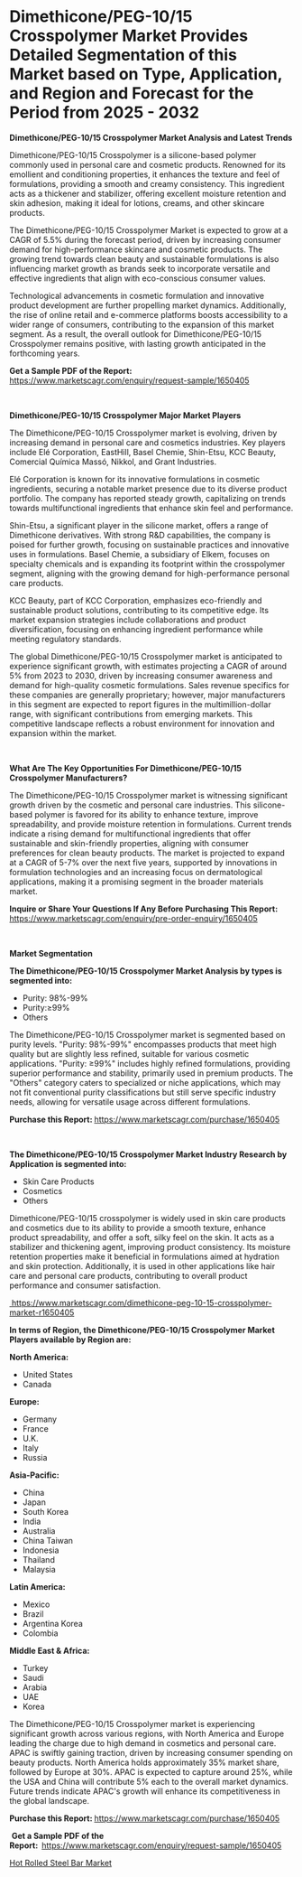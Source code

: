 <p><h1>Dimethicone/PEG-10/15 Crosspolymer Market Provides Detailed Segmentation of this Market based on Type, Application, and Region and Forecast for the Period from 2025 - 2032</h1></p><p><strong>Dimethicone/PEG-10/15 Crosspolymer Market Analysis and Latest Trends</strong></p>
<p><p>Dimethicone/PEG-10/15 Crosspolymer is a silicone-based polymer commonly used in personal care and cosmetic products. Renowned for its emollient and conditioning properties, it enhances the texture and feel of formulations, providing a smooth and creamy consistency. This ingredient acts as a thickener and stabilizer, offering excellent moisture retention and skin adhesion, making it ideal for lotions, creams, and other skincare products.</p><p>The Dimethicone/PEG-10/15 Crosspolymer Market is expected to grow at a CAGR of 5.5% during the forecast period, driven by increasing consumer demand for high-performance skincare and cosmetic products. The growing trend towards clean beauty and sustainable formulations is also influencing market growth as brands seek to incorporate versatile and effective ingredients that align with eco-conscious consumer values. </p><p>Technological advancements in cosmetic formulation and innovative product development are further propelling market dynamics. Additionally, the rise of online retail and e-commerce platforms boosts accessibility to a wider range of consumers, contributing to the expansion of this market segment. As a result, the overall outlook for Dimethicone/PEG-10/15 Crosspolymer remains positive, with lasting growth anticipated in the forthcoming years.</p></p>
<p><strong>Get a Sample PDF of the Report:&nbsp;</strong> <a href="https://www.marketscagr.com/enquiry/request-sample/1650405?utm_campaign=2723&utm_medium=2&utm_source=Github&utm_content=ia&utm_term=23032025&utm_id=dimethiconepeg-1015-crosspolymer">https://www.marketscagr.com/enquiry/request-sample/1650405</a></p>
<p>&nbsp;</p>
<p><strong>Dimethicone/PEG-10/15 Crosspolymer Major Market Players</strong></p>
<p><p>The Dimethicone/PEG-10/15 Crosspolymer market is evolving, driven by increasing demand in personal care and cosmetics industries. Key players include Elé Corporation, EastHill, Basel Chemie, Shin-Etsu, KCC Beauty, Comercial Química Massó, Nikkol, and Grant Industries. </p><p>Elé Corporation is known for its innovative formulations in cosmetic ingredients, securing a notable market presence due to its diverse product portfolio. The company has reported steady growth, capitalizing on trends towards multifunctional ingredients that enhance skin feel and performance. </p><p>Shin-Etsu, a significant player in the silicone market, offers a range of Dimethicone derivatives. With strong R&D capabilities, the company is poised for further growth, focusing on sustainable practices and innovative uses in formulations. Basel Chemie, a subsidiary of Elkem, focuses on specialty chemicals and is expanding its footprint within the crosspolymer segment, aligning with the growing demand for high-performance personal care products.</p><p>KCC Beauty, part of KCC Corporation, emphasizes eco-friendly and sustainable product solutions, contributing to its competitive edge. Its market expansion strategies include collaborations and product diversification, focusing on enhancing ingredient performance while meeting regulatory standards.</p><p>The global Dimethicone/PEG-10/15 Crosspolymer market is anticipated to experience significant growth, with estimates projecting a CAGR of around 5% from 2023 to 2030, driven by increasing consumer awareness and demand for high-quality cosmetic formulations. Sales revenue specifics for these companies are generally proprietary; however, major manufacturers in this segment are expected to report figures in the multimillion-dollar range, with significant contributions from emerging markets. This competitive landscape reflects a robust environment for innovation and expansion within the market.</p></p>
<p>&nbsp;</p>
<p><strong>What Are The Key Opportunities For Dimethicone/PEG-10/15 Crosspolymer Manufacturers?</strong></p>
<p><p>The Dimethicone/PEG-10/15 Crosspolymer market is witnessing significant growth driven by the cosmetic and personal care industries. This silicone-based polymer is favored for its ability to enhance texture, improve spreadability, and provide moisture retention in formulations. Current trends indicate a rising demand for multifunctional ingredients that offer sustainable and skin-friendly properties, aligning with consumer preferences for clean beauty products. The market is projected to expand at a CAGR of 5-7% over the next five years, supported by innovations in formulation technologies and an increasing focus on dermatological applications, making it a promising segment in the broader materials market.</p></p>
<p><strong>Inquire or Share Your Questions If Any Before Purchasing This Report:</strong> <a href="https://www.marketscagr.com/enquiry/pre-order-enquiry/1650405?utm_campaign=2723&utm_medium=2&utm_source=Github&utm_content=ia&utm_term=23032025&utm_id=dimethiconepeg-1015-crosspolymer">https://www.marketscagr.com/enquiry/pre-order-enquiry/1650405</a></p>
<p>&nbsp;</p>
<p><strong>Market Segmentation</strong></p>
<p><strong>The Dimethicone/PEG-10/15 Crosspolymer Market Analysis by types is segmented into:</strong></p>
<p><ul><li>Purity: 98%-99%</li><li>Purity:≥99%</li><li>Others</li></ul></p>
<p><p>The Dimethicone/PEG-10/15 Crosspolymer market is segmented based on purity levels. "Purity: 98%-99%" encompasses products that meet high quality but are slightly less refined, suitable for various cosmetic applications. "Purity: ≥99%" includes highly refined formulations, providing superior performance and stability, primarily used in premium products. The "Others" category caters to specialized or niche applications, which may not fit conventional purity classifications but still serve specific industry needs, allowing for versatile usage across different formulations.</p></p>
<p><strong>Purchase this Report:&nbsp;</strong><a href="https://www.marketscagr.com/purchase/1650405?utm_campaign=2723&utm_medium=2&utm_source=Github&utm_content=ia&utm_term=23032025&utm_id=dimethiconepeg-1015-crosspolymer">https://www.marketscagr.com/purchase/1650405</a></p>
<p>&nbsp;</p>
<p><strong>The Dimethicone/PEG-10/15 Crosspolymer Market Industry Research by Application is segmented into:</strong></p>
<p><ul><li>Skin Care Products</li><li>Cosmetics</li><li>Others</li></ul></p>
<p><p>Dimethicone/PEG-10/15 crosspolymer is widely used in skin care products and cosmetics due to its ability to provide a smooth texture, enhance product spreadability, and offer a soft, silky feel on the skin. It acts as a stabilizer and thickening agent, improving product consistency. Its moisture retention properties make it beneficial in formulations aimed at hydration and skin protection. Additionally, it is used in other applications like hair care and personal care products, contributing to overall product performance and consumer satisfaction.</p></p>
<p><a href="https://www.marketscagr.com/dimethicone-peg-10-15-crosspolymer-market-r1650405?utm_campaign=2723&utm_medium=2&utm_source=Github&utm_content=ia&utm_term=23032025&utm_id=dimethiconepeg-1015-crosspolymer">&nbsp;https://www.marketscagr.com/dimethicone-peg-10-15-crosspolymer-market-r1650405</a></p>
<p><strong>In terms of Region, the Dimethicone/PEG-10/15 Crosspolymer Market Players available by Region are:</strong></p>
<p>
    <p> <strong> North America: </strong>
        <ul>
            <li>United States</li>
            <li>Canada</li>
        </ul>
        </p> 
    <p> <strong> Europe: </strong>
        <ul>
            <li>Germany</li>
            <li>France</li>
            <li>U.K.</li>
            <li>Italy</li>
            <li>Russia</li>
        </ul>
        </p> 
    <p> <strong> Asia-Pacific: </strong>
        <ul>
            <li>China</li>
            <li>Japan</li>
            <li>South Korea</li>
            <li>India</li>
            <li>Australia</li>
            <li>China Taiwan</li>
            <li>Indonesia</li>
            <li>Thailand</li>
            <li>Malaysia</li>
        </ul>
        </p> 
    <p> <strong> Latin America: </strong>
        <ul>
            <li>Mexico</li>
            <li>Brazil</li>
            <li>Argentina Korea</li>
            <li>Colombia</li>
        </ul>
        </p> 
    <p> <strong> Middle East & Africa: </strong>
        <ul>
            <li>Turkey</li>
            <li>Saudi</li>
            <li>Arabia</li>
            <li>UAE</li>
            <li>Korea</li>
        </ul>
    </p>
    </p>
<p><p>The Dimethicone/PEG-10/15 Crosspolymer market is experiencing significant growth across various regions, with North America and Europe leading the charge due to high demand in cosmetics and personal care. APAC is swiftly gaining traction, driven by increasing consumer spending on beauty products. North America holds approximately 35% market share, followed by Europe at 30%. APAC is expected to capture around 25%, while the USA and China will contribute 5% each to the overall market dynamics. Future trends indicate APAC's growth will enhance its competitiveness in the global landscape.</p></p>
<p><strong>Purchase this Report: </strong><a href="https://www.marketscagr.com/purchase/1650405?utm_campaign=2723&utm_medium=2&utm_source=Github&utm_content=ia&utm_term=23032025&utm_id=dimethiconepeg-1015-crosspolymer">https://www.marketscagr.com/purchase/1650405</a></p>
<p>&nbsp;<strong>Get a Sample PDF of the Report:&nbsp;&nbsp;</strong><a href="https://www.marketscagr.com/enquiry/request-sample/1650405?utm_campaign=2723&utm_medium=2&utm_source=Github&utm_content=ia&utm_term=23032025&utm_id=dimethiconepeg-1015-crosspolymer">https://www.marketscagr.com/enquiry/request-sample/1650405</a></p>
<p><strong></strong></p>
<p><p><a href="https://github.com/organophelia8282/Market-Research-Report-List-1/blob/main/hot-rolled-steel-bar-market.md?utm_campaign=2723&utm_medium=2&utm_source=Github&utm_content=ia&utm_term=23032025&utm_id=dimethiconepeg-1015-crosspolymer">Hot Rolled Steel Bar Market</a></p></p>